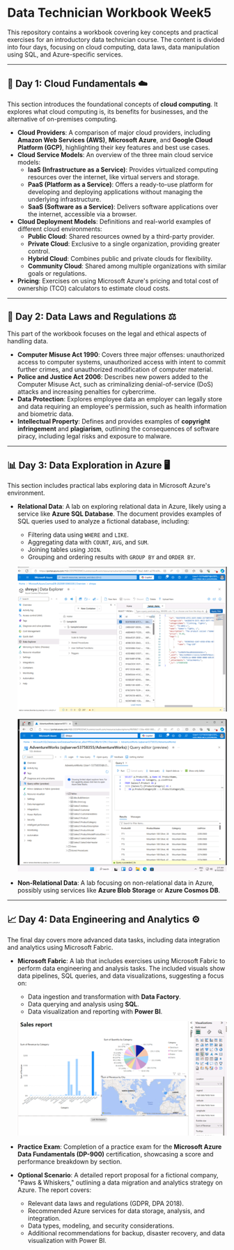
# Data Technician Workbook Week5

This repository contains a workbook covering key concepts and practical exercises for an introductory data technician course. The content is divided into four days, focusing on cloud computing, data laws, data manipulation using SQL, and Azure-specific services.

---

## 📅 Day 1: Cloud Fundamentals ☁️

This section introduces the foundational concepts of **cloud computing**. It explores what cloud computing is, its benefits for businesses, and the alternative of on-premises computing.

* **Cloud Providers**: A comparison of major cloud providers, including **Amazon Web Services (AWS)**, **Microsoft Azure**, and **Google Cloud Platform (GCP)**, highlighting their key features and best use cases.
* **Cloud Service Models**: An overview of the three main cloud service models:
    * **IaaS (Infrastructure as a Service)**: Provides virtualized computing resources over the internet, like virtual servers and storage.
    * **PaaS (Platform as a Service)**: Offers a ready-to-use platform for developing and deploying applications without managing the underlying infrastructure.
    * **SaaS (Software as a Service)**: Delivers software applications over the internet, accessible via a browser.
* **Cloud Deployment Models**: Definitions and real-world examples of different cloud environments:
    * **Public Cloud**: Shared resources owned by a third-party provider.
    * **Private Cloud**: Exclusive to a single organization, providing greater control.
    * **Hybrid Cloud**: Combines public and private clouds for flexibility.
    * **Community Cloud**: Shared among multiple organizations with similar goals or regulations.
* **Pricing**: Exercises on using Microsoft Azure's pricing and total cost of ownership (TCO) calculators to estimate cloud costs.

---

## 📜 Day 2: Data Laws and Regulations ⚖️

This part of the workbook focuses on the legal and ethical aspects of handling data.

* **Computer Misuse Act 1990**: Covers three major offenses: unauthorized access to computer systems, unauthorized access with intent to commit further crimes, and unauthorized modification of computer material.
* **Police and Justice Act 2006**: Describes new powers added to the Computer Misuse Act, such as criminalizing denial-of-service (DoS) attacks and increasing penalties for cybercrime.
* **Data Protection**: Explores employee data an employer can legally store and data requiring an employee's permission, such as health information and biometric data.
* **Intellectual Property**: Defines and provides examples of **copyright infringement** and **plagiarism**, outlining the consequences of software piracy, including legal risks and exposure to malware.

---

## 📊 Day 3: Data Exploration in Azure 🖥️

This section includes practical labs exploring data in Microsoft Azure's environment.

* **Relational Data**: A lab on exploring relational data in Azure, likely using a service like **Azure SQL Database**. The document provides examples of SQL queries used to analyze a fictional database, including:
    * Filtering data using `WHERE` and `LIKE`.
    * Aggregating data with `COUNT`, `AVG`, and `SUM`.
    * Joining tables using `JOIN`.
    * Grouping and ordering results with `GROUP BY` and `ORDER BY`.
 
    ![Azure_Data_Analytics](Images/Azure_Data_Analytics.png)

    ![Azure_Practice](Images/Azure_Practice.png)

* **Non-Relational Data**: A lab focusing on non-relational data in Azure, possibly using services like **Azure Blob Storage** or **Azure Cosmos DB**.

---

## 📈 Day 4: Data Engineering and Analytics ⚙️

The final day covers more advanced data tasks, including data integration and analytics using Microsoft Fabric.

* **Microsoft Fabric**: A lab that includes exercises using Microsoft Fabric to perform data engineering and analysis tasks. The included visuals show data pipelines, SQL queries, and data visualizations, suggesting a focus on:
    * Data ingestion and transformation with **Data Factory**.
    * Data querying and analysis using **SQL**.
    * Data visualization and reporting with **Power BI**.
 
   ![Microsoft_Fabric](Images/Microsoft_Fabric.png)

* **Practice Exam**: Completion of a practice exam for the **Microsoft Azure Data Fundamentals (DP-900)** certification, showcasing a score and performance breakdown by section.
* **Optional Scenario**: A detailed report proposal for a fictional company, "Paws & Whiskers," outlining a data migration and analytics strategy on Azure. The report covers:
    * Relevant data laws and regulations (GDPR, DPA 2018).
    * Recommended Azure services for data storage, analysis, and integration.
    * Data types, modeling, and security considerations.
    * Additional recommendations for backup, disaster recovery, and data visualization with Power BI.
